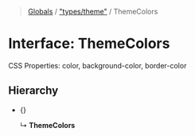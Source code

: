 > [Globals](../README.md) / ["types/theme"](../modules/_types_theme_.md) / ThemeColors

# Interface: ThemeColors

CSS Properties: color, background-color, border-color

## Hierarchy

* {}

  ↳ **ThemeColors**
